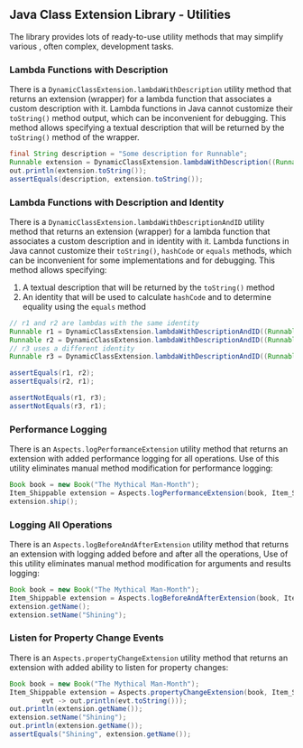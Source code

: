 ## Java Class Extension Library - Utilities

The library provides lots of ready-to-use utility methods that may simplify various , often complex, development tasks.

### Lambda Functions with Description
There is a `DynamicClassExtension.lambdaWithDescription` utility method that returns an extension (wrapper) for a lambda function that associates a custom description with it. Lambda functions in Java cannot customize their `toString()` method output, which can be inconvenient for debugging. This method allows specifying a textual description that will be returned by the `toString()` method of the wrapper.
```java
final String description = "Some description for Runnable";
Runnable extension = DynamicClassExtension.lambdaWithDescription((Runnable) () -> {}, Runnable.class, description);
out.println(extension.toString());
assertEquals(description, extension.toString());
```
### Lambda Functions with Description and Identity
There is a `DynamicClassExtension.lambdaWithDescriptionAndID` utility method that returns an extension (wrapper) for a lambda function that associates a custom description and in identity with it. Lambda functions in Java cannot customize their `toString()`, `hashCode` or `equals` methods, which can be inconvenient for some implementations and for debugging. This method allows specifying:
1. A textual description that will be returned by the `toString()` method
2. An identity that will be used to calculate `hashCode` and to determine equality using the `equals` method
```java
// r1 and r2 are lambdas with the same identity
Runnable r1 = DynamicClassExtension.lambdaWithDescriptionAndID((Runnable) () -> out.println("R"), Runnable.class, "R1", "r1");
Runnable r2 = DynamicClassExtension.lambdaWithDescriptionAndID((Runnable) () -> out.println("R"), Runnable.class, "R1", "r1");
// r3 uses a different identity
Runnable r3 = DynamicClassExtension.lambdaWithDescriptionAndID((Runnable) () -> out.println("R3"), Runnable.class, "R3", "r3");

assertEquals(r1, r2);
assertEquals(r2, r1);

assertNotEquals(r1, r3);
assertNotEquals(r3, r1);
```

### Performance Logging
There is an `Aspects.logPerformanceExtension` utility method that returns an extension with added performance logging for all operations. Use of this utility eliminates manual method modification for performance logging:
```java
Book book = new Book("The Mythical Man-Month");
Item_Shippable extension = Aspects.logPerformanceExtension(book, Item_Shippable.class);
extension.ship();
```

### Logging All Operations
There is an `Aspects.logBeforeAndAfterExtension` utility method that returns an extension with logging added before and after all the operations, Use of this utility eliminates manual method modification for arguments and results logging:

```java
Book book = new Book("The Mythical Man-Month");
Item_Shippable extension = Aspects.logBeforeAndAfterExtension(book, Item_Shippable.class);
extension.getName();
extension.setName("Shining");
```

### Listen for Property Change Events
There is an `Aspects.propertyChangeExtension` utility method that returns an extension with added ability to listen for property changes:
```java
Book book = new Book("The Mythical Man-Month");
Item_Shippable extension = Aspects.propertyChangeExtension(book, Item_Shippable.class, 
        evt -> out.println(evt.toString()));
out.println(extension.getName());
extension.setName("Shining");
out.println(extension.getName());
assertEquals("Shining", extension.getName());
```